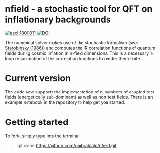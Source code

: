 # nfield - a stochastic tool for QFT on inflationary backgrounds

<a href="http://ascl.net/1807.011"><img src="https://img.shields.io/badge/ascl-1807.011-blue.svg?colorB=262255" alt="ascl:1807.011" /></a>
[![DOI](https://zenodo.org/badge/DOI/10.5281/zenodo.4680047.svg)](https://doi.org/10.5281/zenodo.4680047)

The numerical solver makes use of the stochastic formalism (see: [Starobinsky (1986)](https://link.springer.com/chapter/10.1007/3-540-16452-9_6)) and computes the IR correlation functions of quantum fields during cosmic inflation in n-field dimensions. This is a necessary 1-loop resummation of the correlation functions to render them finite.

# Current version

The code now supports the implementation of n-numbers of coupled test fields (energetically sub-dominant) as well as non-test fields. There is an example notebook in the repository to help get you started.

# Getting started

To fork, simply type into the terminal:

> git clone https://github.com/umbralcalc/nfield.git 
